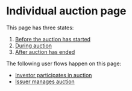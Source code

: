 # Individual auction page

This page has three states:

1. [Before the auction has started](before_auction.md)
2. [During auction](during_auction.md)
3. [After auction has ended](after_auction.md)

The following user flows happen on this page:

- [Investor participates in auction](../../user_flows/investor/participate_in_auction.md)
- [Issuer manages auction](../../user_flows/issuer/manage_auction.md)
